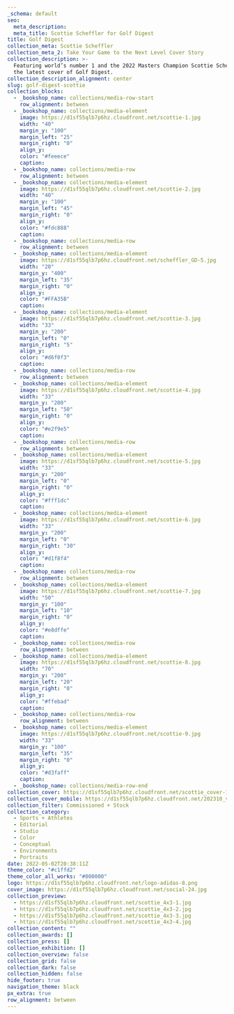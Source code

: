 ```yaml
---
_schema: default
seo:
  meta_description:
  meta_title: Scottie Scheffler for Golf Digest
title: Golf Digest
collection_meta: Scottie Scheffler
collection_meta_2: Take Your Game to the Next Level Cover Story
collection_description: >-
  Featuring world’s number 1 and the 2022 Masters Champion Scottie Scheffler for
  the latest cover of Golf Digest.
collection_description_alignment: center
slug: golf-digest-scottie
collection_blocks:
  - _bookshop_name: collections/media-row-start
    row_alignment: between
  - _bookshop_name: collections/media-element
    image: https://d1sf55qlb7p6hz.cloudfront.net/scottie-1.jpg
    width: "40"
    margin_y: "100"
    margin_left: "25"
    margin_right: "0"
    align_y:
    color: "#feeece"
    caption:
  - _bookshop_name: collections/media-row
    row_alignment: between
  - _bookshop_name: collections/media-element
    image: https://d1sf55qlb7p6hz.cloudfront.net/scottie-2.jpg
    width: "40"
    margin_y: "100"
    margin_left: "45"
    margin_right: "0"
    align_y:
    color: "#fdc888"
    caption:
  - _bookshop_name: collections/media-row
    row_alignment: between
  - _bookshop_name: collections/media-element
    image: https://d1sf55qlb7p6hz.cloudfront.net/scheffler_GD-5.jpg
    width: "20"
    margin_y: "400"
    margin_left: "35"
    margin_right: "0"
    align_y:
    color: "#FFA35B"
    caption:
  - _bookshop_name: collections/media-element
    image: https://d1sf55qlb7p6hz.cloudfront.net/scottie-3.jpg
    width: "33"
    margin_y: "200"
    margin_left: "0"
    margin_right: "5"
    align_y:
    color: "#d6f0f3"
    caption:
  - _bookshop_name: collections/media-row
    row_alignment: between
  - _bookshop_name: collections/media-element
    image: https://d1sf55qlb7p6hz.cloudfront.net/scottie-4.jpg
    width: "33"
    margin_y: "200"
    margin_left: "50"
    margin_right: "0"
    align_y:
    color: "#e2f9e5"
    caption:
  - _bookshop_name: collections/media-row
    row_alignment: between
  - _bookshop_name: collections/media-element
    image: https://d1sf55qlb7p6hz.cloudfront.net/scottie-5.jpg
    width: "33"
    margin_y: "200"
    margin_left: "0"
    margin_right: "0"
    align_y:
    color: "#fff1dc"
    caption:
  - _bookshop_name: collections/media-element
    image: https://d1sf55qlb7p6hz.cloudfront.net/scottie-6.jpg
    width: "33"
    margin_y: "200"
    margin_left: "0"
    margin_right: "30"
    align_y:
    color: "#d1f8f4"
    caption:
  - _bookshop_name: collections/media-row
    row_alignment: between
  - _bookshop_name: collections/media-element
    image: https://d1sf55qlb7p6hz.cloudfront.net/scottie-7.jpg
    width: "50"
    margin_y: "100"
    margin_left: "10"
    margin_right: "0"
    align_y:
    color: "#e8dffe"
    caption:
  - _bookshop_name: collections/media-row
    row_alignment: between
  - _bookshop_name: collections/media-element
    image: https://d1sf55qlb7p6hz.cloudfront.net/scottie-8.jpg
    width: "70"
    margin_y: "200"
    margin_left: "20"
    margin_right: "0"
    align_y:
    color: "#ffebad"
    caption:
  - _bookshop_name: collections/media-row
    row_alignment: between
  - _bookshop_name: collections/media-element
    image: https://d1sf55qlb7p6hz.cloudfront.net/scottie-9.jpg
    width: "33"
    margin_y: "100"
    margin_left: "35"
    margin_right: "0"
    align_y:
    color: "#d3faff"
    caption:
  - _bookshop_name: collections/media-row-end
collection_cover: https://d1sf55qlb7p6hz.cloudfront.net/scottie_cover-10.jpg
collection_cover_mobile: https://d1sf55qlb7p6hz.cloudfront.net/202310_vert-covers-9.jpg
collection_filter: Commissioned + Stock
collection_category:
  - Sports + Athletes
  - Editorial
  - Studio
  - Color
  - Conceptual
  - Environments
  - Portraits
date: 2022-05-02T20:38:11Z
theme_color: "#c1ffd2"
theme_color_all_works: "#000000"
logo: https://d1sf55qlb7p6hz.cloudfront.net/logo-adidas-8.png
cover_image: https://d1sf55qlb7p6hz.cloudfront.net/social-24.jpg
collection_preview:
  - https://d1sf55qlb7p6hz.cloudfront.net/scottie_4x3-1.jpg
  - https://d1sf55qlb7p6hz.cloudfront.net/scottie_4x3-2.jpg
  - https://d1sf55qlb7p6hz.cloudfront.net/scottie_4x3-3.jpg
  - https://d1sf55qlb7p6hz.cloudfront.net/scottie_4x3-4.jpg
collection_content: ""
collection_awards: []
collection_press: []
collection_exhibition: []
collection_overview: false
collection_grid: false
collection_dark: false
collection_hidden: false
hide_footer: true
navigation_theme: black
px_extra: true
row_alignment: between
---
```

